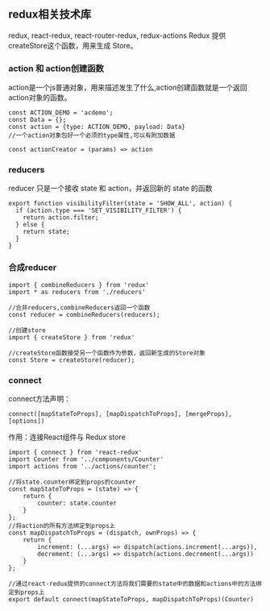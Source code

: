 ## redux相关技术库
redux, react-redux, react-router-redux, redux-actions
Redux 提供createStore这个函数，用来生成 Store。

### action 和 action创建函数
action是一个js普通对象，用来描述发生了什么,action创建函数就是一个返回action对象的函数。
~~~
const ACTION_DEMO = 'acdemo';
const Data = {};
const action = {type: ACTION_DEMO, payload: Data}
//一个action对象包好一个必须的type属性,可以有附加数据

const actionCreator = (params) => action
~~~

### reducers
reducer 只是一个接收 state 和 action，并返回新的 state 的函数
~~~
export function visibilityFilter(state = 'SHOW_ALL', action) {
  if (action.type === 'SET_VISIBILITY_FILTER') {
    return action.filter;
  } else {
    return state;
  }
}
~~~

### 合成reducer
~~~
import { combineReducers } from 'redux'
import * as reducers from './reducers'

//合并reducers,combineReducers返回一个函数
const reducer = combineReducers(reducers);

//创建store
import { createStore } from 'redux'

//createStore函数接受另一个函数作为参数，返回新生成的Store对象
const Store = createStore(reducer);
~~~

### connect
connect方法声明：
~~~
connect([mapStateToProps], [mapDispatchToProps], [mergeProps],[options])
~~~
作用：连接React组件与 Redux store
~~~
import { connect } from 'react-redux'
import Counter from '../components/Counter'
import actions from '../actions/counter';

//将state.counter绑定到props的counter
const mapStateToProps = (state) => {
    return {
        counter: state.counter
    }
};
//将action的所有方法绑定到props上
const mapDispatchToProps = (dispatch, ownProps) => {
    return {
        increment: (...args) => dispatch(actions.increment(...args)),
        decrement: (...args) => dispatch(actions.decrement(...args))
    }
};

//通过react-redux提供的connect方法将我们需要的state中的数据和actions中的方法绑定到props上
export default connect(mapStateToProps, mapDispatchToProps)(Counter)
~~~
